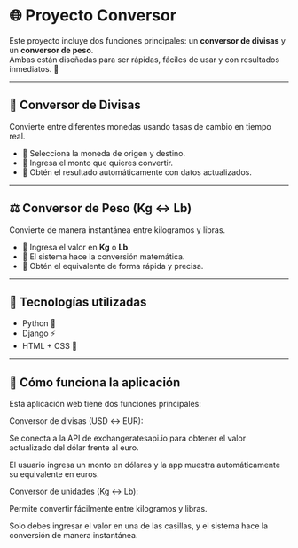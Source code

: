
# 🌐 Proyecto Conversor

Este proyecto incluye dos funciones principales: un **conversor de divisas** y un **conversor de peso**.  
Ambas están diseñadas para ser rápidas, fáciles de usar y con resultados inmediatos. 🚀

---

## 💱 Conversor de Divisas  
Convierte entre diferentes monedas usando tasas de cambio en tiempo real.  
- 🔹 Selecciona la moneda de origen y destino.  
- 🔹 Ingresa el monto que quieres convertir.  
- 🔹 Obtén el resultado automáticamente con datos actualizados.  

---

## ⚖️ Conversor de Peso (Kg ↔ Lb)  
Convierte de manera instantánea entre kilogramos y libras.  
- 🔹 Ingresa el valor en **Kg** o **Lb**.  
- 🔹 El sistema hace la conversión matemática.  
- 🔹 Obtén el equivalente de forma rápida y precisa.  

---

## 📌 Tecnologías utilizadas  
- Python 🐍  
- Django ⚡  
- HTML + CSS 🎨  

---

## 📌 Cómo funciona la aplicación

Esta aplicación web tiene dos funciones principales:

Conversor de divisas (USD ↔ EUR):

Se conecta a la API de exchangeratesapi.io
 para obtener el valor actualizado del dólar frente al euro.

El usuario ingresa un monto en dólares y la app muestra automáticamente su equivalente en euros.

Conversor de unidades (Kg ↔ Lb):

Permite convertir fácilmente entre kilogramos y libras.

Solo debes ingresar el valor en una de las casillas, y el sistema hace la conversión de manera instantánea.

